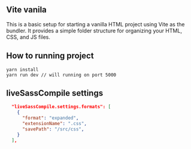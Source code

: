 ## Vite vanila

This is a basic setup for starting a vanilla HTML project using Vite as the bundler. It provides a simple folder structure for organizing your HTML, CSS, and JS files.

## How to running project

```shell
yarn install
yarn run dev // will running on port 5000
```

## liveSassCompile settings

```json
  "liveSassCompile.settings.formats": [
    {
      "format": "expanded",
      "extensionName": ".css",
      "savePath": "/src/css",
    }
  ],
```
